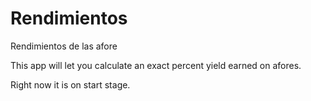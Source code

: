 # Rendimientos
Rendimientos de las afore

This app will let you calculate an exact percent yield earned on afores.

Right now it is on start stage.
